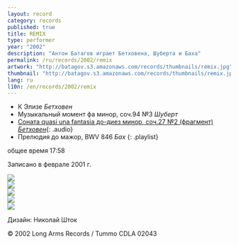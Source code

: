 ```yaml
---
layout: record
category: records
published: true
title: REMIX
type: performer
year: "2002"
description: "Антон Батагов играет Бетховена, Шуберта и Баха"
permalink: /ru/records/2002/remix
artwork: "http://batagov.s3.amazonaws.com/records/thumbnails/remix.jpg"
thumbnail: "http://batagov.s3.amazonaws.com/records/thumbnails/remix.jpg"
lang: ru
l10n: /en/records/2002/remix
---
```


- К Элизе _Бетховен_
- Музыкальный момент фа минор, соч.94 №3 _Шуберт_
- [Соната quasi una fantasia до-диез минор, соч.27 №2 (фрагмент) _Бетховен_](http://batagov.s3.amazonaws.com/records/sounds/beethoven.mp3){: .audio}
- Прелюдия до мажор, BWV 846 _Бах_
{: .playlist}

общее время 17:58   

Записано в феврале 2001 г.  

![](http://batagov.s3.amazonaws.com/records/artwork/remix_booklet1.jpg)  
![](http://batagov.s3.amazonaws.com/records/artwork/remix_booklet2.jpg)  
![](http://batagov.s3.amazonaws.com/records/artwork/remix_booklet3.jpg)  
![](http://batagov.s3.amazonaws.com/records/artwork/remix_booklet4.jpg)  
![](http://batagov.s3.amazonaws.com/records/artwork/remix_booklet5.jpg)  

Дизайн: Николай Шток  

© 2002 Long Arms Records / Tummo CDLA 02043